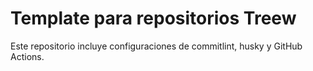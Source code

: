 # Template para repositorios Treew

Este repositorio incluye configuraciones de commitlint, husky y GitHub Actions.